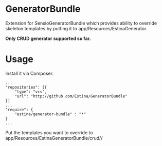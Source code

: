 GeneratorBundle
===============

Extension for SensioGeneratorBundle which provides ability to override skeleton templates by putting it to app/Resources/EstinaGenerator.

**Only CRUD generator supported so far.**

Usage
=====

Install it via Composer.

    ...
    "repositories": [{
        "type": "vcs",
        "url": "http://github.com/Estina/GeneratorBundle"
    }]
    ...
    "require": {
        "estina/generator-bundle" : "*"
    }
    ...

Put the templates you want to override to app/Resources/EstinaGeneratorBundle/crud/<folder>/<template>

Run command
    app/console doctrine:generate:crud